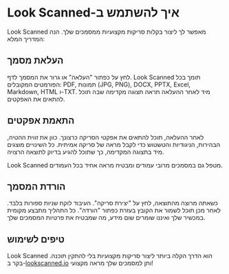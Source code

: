 # Look Scanned-איך להשתמש ב

Look Scanned מאפשר לך ליצור בקלות סריקות מקצועיות ממסמכים שלך. הנה המדריך המלא:

## העלאת מסמך

לחץ על כפתור "העלאה" או גרור את המסמך לדף. Look Scanned תומך בכל הפורמטים המקובלים: PDF, תמונות (JPG, PNG), DOCX, PPTX, Excel, Markdown, HTML ו-TXT. מיד לאחר ההעלאה תראה תצוגה מקדימה שבה תוכל להתאים את האפקטים.

## התאמת אפקטים

לאחר ההעלאה, תוכל להתאים את אפקטי הסריקה כרצונך. כוון את זווית ההטיה, הבהירות, הניגודיות והטשטוש כדי לקבל מראה של סריקה אמיתית. כל השינויים מוצגים מיד בתצוגה המקדימה, כך שתוכל להגיע בדיוק לתוצאה הרצויה.

Look Scanned מטפל גם במסמכים מרובי עמודים ומבטיח מראה אחיד בכל העמודים.

## הורדת המסמך

כשאתה מרוצה מהתוצאה, לחץ על "יצירת סריקה". העיבוד לוקח שניות ספורות בלבד. לאחר מכן תוכל לשמור את הקובץ בעזרת כפתור "הורדה". כל התהליך מתבצע מקומית במכשיר שלך ואיננו שומרים שום מידע, מה שמבטיח את פרטיות המסמכים שלך.

## טיפים לשימוש

Look Scanned הוא הדרך הקלה ביותר ליצור סריקות מקצועיות בלי להתקין תוכנה. בקר ב-[lookscanned.io](https://lookscanned.io) ותן למסמכים שלך מראה מקצועי!
